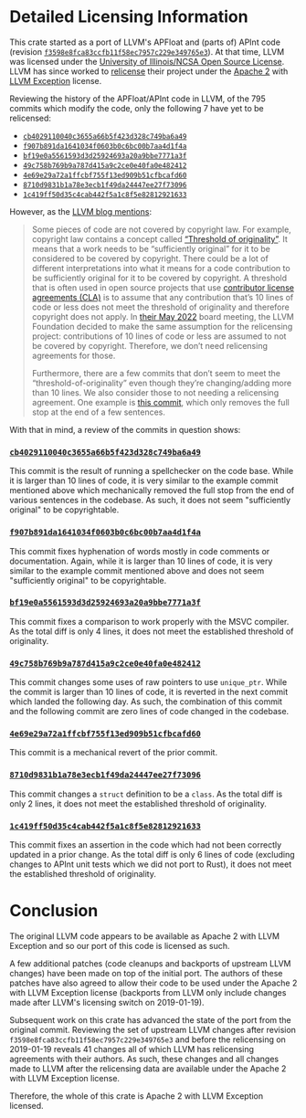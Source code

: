 # Detailed Licensing Information

This crate started as a port of LLVM's APFloat and (parts of) APInt code (revision [`f3598e8fca83ccfb11f58ec7957c229e349765e3`](https://github.com/llvm/llvm-project/commit/f3598e8fca83ccfb11f58ec7957c229e349765e3)).
At that time, LLVM was licensed under the [University of Illinois/NCSA Open Source License](https://spdx.org/licenses/NCSA.html).
LLVM has since worked to [relicense](https://foundation.llvm.org/docs/relicensing/) their project under the [Apache 2](https://spdx.org/licenses/Apache-2.0.html) with [LLVM Exception](https://spdx.org/licenses/LLVM-exception.html) license.

Reviewing the history of the APFloat/APInt code in LLVM, of the 795 commits which modify the code, only the following 7 have yet to be relicensed:

- [`cb4029110040c3655a66b5f423d328c749ba6a49`](https://github.com/llvm/llvm-project/commit/cb4029110040c3655a66b5f423d328c749ba6a49)
- [`f907b891da1641034f0603b0c6bc00b7aa4d1f4a`](https://github.com/llvm/llvm-project/commit/f907b891da1641034f0603b0c6bc00b7aa4d1f4a)
- [`bf19e0a5561593d3d25924693a20a9bbe7771a3f`](https://github.com/llvm/llvm-project/commit/bf19e0a5561593d3d25924693a20a9bbe7771a3f)
- [`49c758b769b9a787d415a9c2ce0e40fa0e482412`](https://github.com/llvm/llvm-project/commit/49c758b769b9a787d415a9c2ce0e40fa0e482412)
- [`4e69e29a72a1ffcbf755f13ed909b51cfbcafd60`](https://github.com/llvm/llvm-project/commit/4e69e29a72a1ffcbf755f13ed909b51cfbcafd60)
- [`8710d9831b1a78e3ecb1f49da24447ee27f73096`](https://github.com/llvm/llvm-project/commit/8710d9831b1a78e3ecb1f49da24447ee27f73096)
- [`1c419ff50d35c4cab442f5a1c8f5e82812921633`](https://github.com/llvm/llvm-project/commit/1c419ff50d35c4cab442f5a1c8f5e82812921633)

However, as the [LLVM blog mentions](https://blog.llvm.org/posts/2022-08-14-relicensing-update/):

> Some pieces of code are not covered by copyright law.
> For example, copyright law contains a concept called [“Threshold of originality”](https://en.wikipedia.org/wiki/Threshold_of_originality).
> It means that a work needs to be “sufficiently original” for it to be considered to be covered by copyright.
> There could be a lot of different interpretations into what it means for a code contribution to be sufficiently original for it to be covered by copyright.
> A threshold that is often used in open source projects that use [contributor license agreements (CLA)](https://en.wikipedia.org/wiki/Contributor_License_Agreement) is to assume that any contribution that’s 10 lines of code or less does not meet the threshold of originality and therefore copyright does not apply.
> In [their May 2022](https://discourse.llvm.org/t/board-meeting-minutes-may-2022/63628) board meeting, the LLVM Foundation decided to make the same assumption for the relicensing project: contributions of 10 lines of code or less are assumed to not be covered by copyright.
> Therefore, we don’t need relicensing agreements for those.
>
> Furthermore, there are a few commits that don’t seem to meet the “threshold-of-originality” even though they’re changing/adding more than 10 lines.
> We also consider those to not needing a relicensing agreement.
> One example is [this commit](https://github.com/llvm/llvm-project/commit/cd13ef01a21e), which only removes the full stop at the end of a few sentences.

With that in mind, a review of the commits in question shows:

### [`cb4029110040c3655a66b5f423d328c749ba6a49`](https://github.com/llvm/llvm-project/commit/cb4029110040c3655a66b5f423d328c749ba6a49)

This commit is the result of running a spellchecker on the code base.
While it is larger than 10 lines of code, it is very similar to the example commit mentioned above which mechanically removed the full stop from the end of various sentences in the codebase.
As such, it does not seem "sufficiently original" to be copyrightable.

### [`f907b891da1641034f0603b0c6bc00b7aa4d1f4a`](https://github.com/llvm/llvm-project/commit/f907b891da1641034f0603b0c6bc00b7aa4d1f4a)

This commit fixes hyphenation of words mostly in code comments or documentation.
Again, while it is larger than 10 lines of code, it is very similar to the example commit mentioned above and does not seem "sufficiently original" to be copyrightable.

### [`bf19e0a5561593d3d25924693a20a9bbe7771a3f`](https://github.com/llvm/llvm-project/commit/bf19e0a5561593d3d25924693a20a9bbe7771a3f)

This commit fixes a comparison to work properly with the MSVC compiler.
As the total diff is only 4 lines, it does not meet the established threshold of originality.

### [`49c758b769b9a787d415a9c2ce0e40fa0e482412`](https://github.com/llvm/llvm-project/commit/49c758b769b9a787d415a9c2ce0e40fa0e482412)

This commit changes some uses of raw pointers to use `unique_ptr`.
While the commit is larger than 10 lines of code, it is reverted in the next commit which landed the following day.
As such, the combination of this commit and the following commit are zero lines of code changed in the codebase.

### [`4e69e29a72a1ffcbf755f13ed909b51cfbcafd60`](https://github.com/llvm/llvm-project/commit/4e69e29a72a1ffcbf755f13ed909b51cfbcafd60)

This commit is a mechanical revert of the prior commit.

### [`8710d9831b1a78e3ecb1f49da24447ee27f73096`](https://github.com/llvm/llvm-project/commit/8710d9831b1a78e3ecb1f49da24447ee27f73096)

This commit changes a `struct` definition to be a `class`.
As the total diff is only 2 lines, it does not meet the established threshold of originality.

### [`1c419ff50d35c4cab442f5a1c8f5e82812921633`](https://github.com/llvm/llvm-project/commit/1c419ff50d35c4cab442f5a1c8f5e82812921633)

This commit fixes an assertion in the code which had not been correctly updated in a prior change.
As the total diff is only 6 lines of code (excluding changes to APInt unit tests which we did not port to Rust), it does not meet the established threshold of originality.

# Conclusion

The original LLVM code appears to be available as Apache 2 with LLVM Exception and so our port of this code is licensed as such.

A few additional patches (code cleanups and backports of upstream LLVM changes) have been made on top of the initial port.
The authors of these patches have also agreed to allow their code to be used under the Apache 2 with LLVM Exception license (backports from LLVM only include changes made after LLVM's licensing switch on 2019-01-19).

Subsequent work on this crate has advanced the state of the port from the original commit.
Reviewing the set of upstream LLVM changes after revision `f3598e8fca83ccfb11f58ec7957c229e349765e3` and before the relicensing on 2019-01-19 reveals 41 changes all of which LLVM has relicensing agreements with their authors.
As such, these changes and all changes made to LLVM after the relicensing data are available under the Apache 2 with LLVM Exception license.

Therefore, the whole of this crate is Apache 2 with LLVM Exception licensed.
